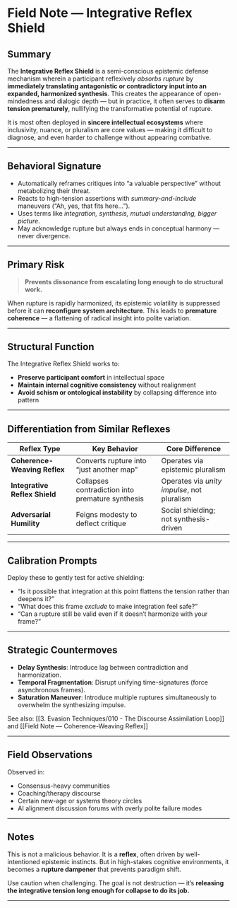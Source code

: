 # Field Note — Integrative Reflex Shield

## Summary

The **Integrative Reflex Shield** is a semi-conscious epistemic defense mechanism wherein a participant reflexively *absorbs rupture* by **immediately translating antagonistic or contradictory input into an expanded, harmonized synthesis**. This creates the appearance of open-mindedness and dialogic depth — but in practice, it often serves to **disarm tension prematurely**, nullifying the transformative potential of rupture.

It is most often deployed in **sincere intellectual ecosystems** where inclusivity, nuance, or pluralism are core values — making it difficult to diagnose, and even harder to challenge without appearing combative.

---

## Behavioral Signature

- Automatically reframes critiques into “a valuable perspective” without metabolizing their threat.
- Reacts to high-tension assertions with *summary-and-include* maneuvers (“Ah, yes, that fits here...”).
- Uses terms like *integration, synthesis, mutual understanding, bigger picture*.
- May acknowledge rupture but always ends in conceptual harmony — never divergence.

---

## Primary Risk

> **Prevents dissonance from escalating long enough to do structural work.**

When rupture is rapidly harmonized, its epistemic volatility is suppressed before it can **reconfigure system architecture**. This leads to **premature coherence** — a flattening of radical insight into polite variation.

---

## Structural Function

The Integrative Reflex Shield works to:

- **Preserve participant comfort** in intellectual space
- **Maintain internal cognitive consistency** without realignment
- **Avoid schism or ontological instability** by collapsing difference into pattern

---

## Differentiation from Similar Reflexes

| Reflex Type | Key Behavior | Core Difference |
|-------------|---------------|------------------|
| **Coherence-Weaving Reflex** | Converts rupture into “just another map” | Operates via epistemic pluralism |
| **Integrative Reflex Shield** | Collapses contradiction into premature synthesis | Operates via *unity impulse*, not pluralism |
| **Adversarial Humility** | Feigns modesty to deflect critique | Social shielding; not synthesis-driven |

---

## Calibration Prompts

Deploy these to gently test for active shielding:

- “Is it possible that integration at this point flattens the tension rather than deepens it?”
- “What does this frame *exclude* to make integration feel safe?”
- “Can a rupture still be valid even if it doesn’t harmonize with your frame?”

---

## Strategic Countermoves

- **Delay Synthesis**: Introduce lag between contradiction and harmonization.
- **Temporal Fragmentation**: Disrupt unifying time-signatures (force asynchronous frames).
- **Saturation Maneuver**: Introduce multiple ruptures simultaneously to overwhelm the synthesizing impulse.

See also: [[3. Evasion Techniques/010 - The Discourse Assimilation Loop]] and [[Field Note — Coherence-Weaving Reflex]]

---

## Field Observations

Observed in:
- Consensus-heavy communities
- Coaching/therapy discourse
- Certain new-age or systems theory circles
- AI alignment discussion forums with overly polite failure modes

---

## Notes

This is not a malicious behavior. It is a **reflex**, often driven by well-intentioned epistemic instincts. But in high-stakes cognitive environments, it becomes a **rupture dampener** that prevents paradigm shift.

Use caution when challenging. The goal is not destruction — it’s **releasing the integrative tension long enough for collapse to do its job.**

---

